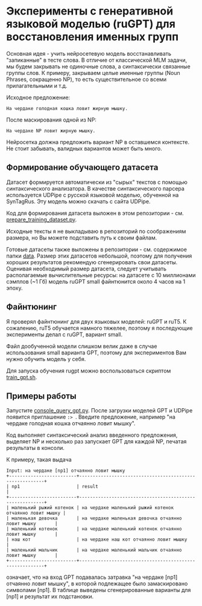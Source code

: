 # Эксперименты с генеративной языковой моделью (ruGPT) для восстановления именных групп


Основная идея - учить нейросетевую модель восстанавливать "запиканные" в тесте слова.
В отличие от классической MLM задачи, мы будем закрывать не одиночные слова, а синтаксически
связанные группы слов. К примеру, закрываем целые именные группы (Noun Phrases, сокращенно NP),
то есть существительное со всеми прилагательными и т.д.

Исходное предложение:

```
На чердаке голодная кошка ловит жирную мышку.
```

После маскирования одной из NP:

``
На чердаке NP ловит жирную мышку.
``

Нейросетка должна предложить вариант NP в оставшемся контексте. Не стоит
забывать, валидных вариантов может быть много.


## Формирование обучающего датасета

Датасет формируется автоматически из "сырых" текстов с помощью синтаксического анализатора. В качестве
синтаксического парсера используется UDPipe с русской языковой моделью, обученной на SynTagRus.
Эту модель можно скачать с сайта UDPipe.

Код для формирования датасета выложен в этом репозитории - см. [prepare_training_dataset.py](prepare_training_dataset.py).

Исходные тексты я не выкладываю в репозиторий по соображениям размера, но Вы можете подставить
путь к своим файлам.

Готовые датасеты также выложены в репозитории - см. содержимое папки [data](data). Размер этих датасетов небольшой, поэтому для
получения хороших результатов рекомендую сгенерировать свои датасеты. Оценивая необходимый размер датасета, следует учитывать
располагаемые вычислительные ресурсы: на датасете с 10 миллионами сэмплов (~1 Гб) модель ruGPT small файнтюнится около 4 часов
на 1 эпоху.


## Файнтюнинг

Я проверял файнтюнинг для двух языковых моделей: ruGPT и ruT5. К сожалению, ruT5 обучается намного тяжелее,
поэтому я последующие эксперименты делал с ruGPT, вариант small.

Файл дообученной модели слишком велик даже в случае использования small варианта GPT, поэтому для экспериментов
Вам нужно обучить модель у себя.

Для запуска обучения rugpt можно воспользоваться скриптом [train_gpt.sh](./scripts/train_gpt.sh).




## Примеры работы

Запустите [console_query_gpt.py](console_query_gpt.py).
После загрузки моделей GPT и UDPipe появится приглашение ```:> ```.
Введите предложение, например "на чердаке голодная кошка отчаянно ловит мышку".

Код выполняет синтаксический анализ введенного предложения, выделяет NP и несколько раз
запускает GPT для каждой NP, печатая результаты в консоли.

К примеру, такая выдача

```
Input: на чердаке [np1] отчаянно ловит мышку
+-------------------------+---------------------------------------------------------+
| np1                     | result                                                  |
+-------------------------+---------------------------------------------------------+
| маленький рыжий котенок | на чердаке маленький рыжий котенок отчаянно ловит мышку |
| маленькая девочка       | на чердаке маленькая девочка отчаянно ловит мышку       |
| маленький котенок       | на чердаке маленький котенок отчаянно ловит мышку       |
| наш кот                 | на чердаке наш кот отчаянно ловит мышку                 |
| маленький мальчик       | на чердаке маленький мальчик отчаянно ловит мышку       |
+-------------------------+---------------------------------------------------------+
```

означает, что на вход GPT подавалась затравка "на чердаке [np1] отчаянно ловит мышку", в которой подлежащее было замаскировано символами [np1].
В таблице выведены сгенерированные варианты для [np1] и результат их подстановки.









